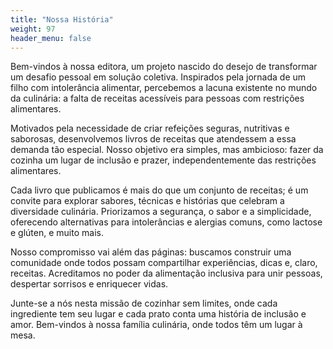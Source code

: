 ```yaml
---
title: "Nossa História"
weight: 97
header_menu: false
---
```


Bem-vindos à nossa editora, um projeto nascido do desejo de transformar um desafio pessoal em solução coletiva. Inspirados pela jornada de um filho com intolerância alimentar, percebemos a lacuna existente no mundo da culinária: a falta de receitas acessíveis para pessoas com restrições alimentares.

Motivados pela necessidade de criar refeições seguras, nutritivas e saborosas, desenvolvemos livros de receitas que atendessem a essa demanda tão especial. Nosso objetivo era simples, mas ambicioso: fazer da cozinha um lugar de inclusão e prazer, independentemente das restrições alimentares.

Cada livro que publicamos é mais do que um conjunto de receitas; é um convite para explorar sabores, técnicas e histórias que celebram a diversidade culinária. Priorizamos a segurança, o sabor e a simplicidade, oferecendo alternativas para intolerâncias e alergias comuns, como lactose e glúten, e muito mais.

Nosso compromisso vai além das páginas: buscamos construir uma comunidade onde todos possam compartilhar experiências, dicas e, claro, receitas. Acreditamos no poder da alimentação inclusiva para unir pessoas, despertar sorrisos e enriquecer vidas.

Junte-se a nós nesta missão de cozinhar sem limites, onde cada ingrediente tem seu lugar e cada prato conta uma história de inclusão e amor. Bem-vindos à nossa família culinária, onde todos têm um lugar à mesa.